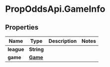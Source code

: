 # PropOddsApi.GameInfo

## Properties

Name | Type | Description | Notes
------------ | ------------- | ------------- | -------------
**league** | **String** |  | 
**game** | [**Game**](Game.md) |  | 


